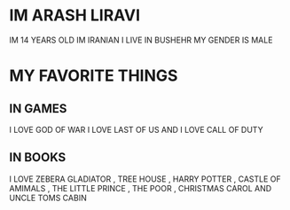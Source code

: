 # IM ARASH LIRAVI 


 IM 14 YEARS OLD IM IRANIAN I LIVE IN BUSHEHR MY GENDER IS MALE



# MY FAVORITE THINGS


## IN GAMES

 I LOVE GOD OF WAR   I LOVE LAST OF US AND I LOVE CALL OF DUTY

## IN BOOKS

 I LOVE ZEBERA GLADIATOR ,
 TREE HOUSE ,
 HARRY POTTER ,
 CASTLE OF AMIMALS ,
 THE LITTLE PRINCE ,
 THE POOR ,
 CHRISTMAS CAROL AND
 UNCLE TOMS CABIN 
